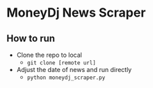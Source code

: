 # MoneyDj News Scraper
## How to run
* Clone the repo to local
  * ```git clone [remote url]```
* Adjust the date of news and run directly
  * ```python moneydj_scraper.py```
